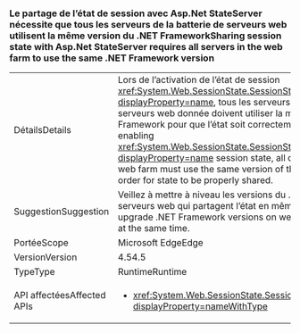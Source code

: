 ### <a name="sharing-session-state-with-aspnet-stateserver-requires-all-servers-in-the-web-farm-to-use-the-same-net-framework-version"></a><span data-ttu-id="31ee9-101">Le partage de l’état de session avec Asp.Net StateServer nécessite que tous les serveurs de la batterie de serveurs web utilisent la même version du .NET Framework</span><span class="sxs-lookup"><span data-stu-id="31ee9-101">Sharing session state with Asp.Net StateServer requires all servers in the web farm to use the same .NET Framework version</span></span>

|   |   |
|---|---|
|<span data-ttu-id="31ee9-102">Détails</span><span class="sxs-lookup"><span data-stu-id="31ee9-102">Details</span></span>|<span data-ttu-id="31ee9-103">Lors de l’activation de l’état de session <xref:System.Web.SessionState.SessionStateMode.StateServer?displayProperty=name>, tous les serveurs dans la batterie de serveurs web donnée doivent utiliser la même version du .NET Framework pour que l’état soit correctement partagé.</span><span class="sxs-lookup"><span data-stu-id="31ee9-103">When enabling <xref:System.Web.SessionState.SessionStateMode.StateServer?displayProperty=name> session state, all of the servers in the given web farm must use the same version of the .NET Framework in order for state to be properly shared.</span></span>|
|<span data-ttu-id="31ee9-104">Suggestion</span><span class="sxs-lookup"><span data-stu-id="31ee9-104">Suggestion</span></span>|<span data-ttu-id="31ee9-105">Veillez à mettre à niveau les versions du .NET Framework sur les serveurs web qui partagent l’état en même temps.</span><span class="sxs-lookup"><span data-stu-id="31ee9-105">Be sure to upgrade .NET Framework versions on web servers that share state at the same time.</span></span>|
|<span data-ttu-id="31ee9-106">Portée</span><span class="sxs-lookup"><span data-stu-id="31ee9-106">Scope</span></span>|<span data-ttu-id="31ee9-107">Microsoft Edge</span><span class="sxs-lookup"><span data-stu-id="31ee9-107">Edge</span></span>|
|<span data-ttu-id="31ee9-108">Version</span><span class="sxs-lookup"><span data-stu-id="31ee9-108">Version</span></span>|<span data-ttu-id="31ee9-109">4.5</span><span class="sxs-lookup"><span data-stu-id="31ee9-109">4.5</span></span>|
|<span data-ttu-id="31ee9-110">Type</span><span class="sxs-lookup"><span data-stu-id="31ee9-110">Type</span></span>|<span data-ttu-id="31ee9-111">Runtime</span><span class="sxs-lookup"><span data-stu-id="31ee9-111">Runtime</span></span>|
|<span data-ttu-id="31ee9-112">API affectées</span><span class="sxs-lookup"><span data-stu-id="31ee9-112">Affected APIs</span></span>|<ul><li><xref:System.Web.SessionState.SessionStateMode.StateServer?displayProperty=nameWithType></li></ul>|

